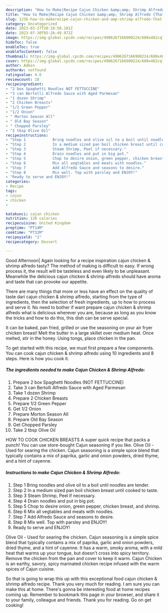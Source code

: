 ```yaml
---
description: "How to Make|Recipe Cajun Chicken &amp;amp; Shrimp Alfredo {That is Delicious"
title: "How to Make|Recipe Cajun Chicken &amp;amp; Shrimp Alfredo {That is Delicious"
slug: 1236-how-to-makerecipe-cajun-chicken-and-amp-shrimp-alfredo-that-is-delicious
category: Uncategorized
date: 2023-03-27T20:10:58.181Z
date: 2023-07-30T05:26:49.972Z
image: https://img-global.cpcdn.com/recipes/4906267166900224/680x482cq70/cajun-chicken-shrimp-alfredo-recipe-main-photo.jpg
hideToc: false
enableToc: true
enableTocContent: false
thumbnail: https://img-global.cpcdn.com/recipes/4906267166900224/680x482cq70/cajun-chicken-shrimp-alfredo-recipe-main-photo.jpg
cover: https://img-global.cpcdn.com/recipes/4906267166900224/680x482cq70/cajun-chicken-shrimp-alfredo-recipe-main-photo.jpg
author: Admin
authorAv: notfound
ratingvalue: 4.6
reviewcount: 18
recipeingredient:
- "2 box Spaghetti Noodles NOT FETTUCCINE"
- "3 can Bertolli Alfredo Sauce with Aged Parmesan"
- "1 dozen Shrimp"
- "2 Chicken Breasts"
- "1/2 Green Pepper"
- "1/2 Onion"
- " Morton Season All"
- " Old Bay Season"
- " Chopped Parsley"
- "2 tbsp Olive Oil"
recipeinstructions:
- "Step 1            Bring noodles and olive oil to a boil until noodles are tender."
- "Step 2            In a medium sized pan boil chicken breast until cooked to taste."
- "Step 3            Steam Shrimp, Peel if necessary."
- "Step 4            Drain noodles and put in big pot."
- "Step 5            Chop to desire onion, green pepper, chicken breast, and shrimp."
- "Step 6            Mix all vegtables and meats with noodles."
- "Step 7            Add Alfredo Sauce and seasons to desire."
- "Step 8            Mix well. Top with parsley and ENJOY!"
- "Ready to serve and ENJOY!"
categories:
- Recipe
tags:
- cajun
- chicken
- 

katakunci: cajun chicken  
nutrition: 120 calories
recipecuisine: United Kingdom
preptime: "PT14M"
cooktime: "PT32M"
recipeyield: "1"
recipecategory: Dessert

---
```



Good Afternoon| Again looking for a recipe inspiration cajun chicken &amp; shrimp alfredo tasty? The method of making is difficult to easy. If wrong process it, the result will be tasteless and even likely to be unpleasant. Meanwhile the delicious cajun chicken &amp; shrimp alfredo should have aroma and taste that can provoke our appetite.






There are many things that more or less have an effect on the quality of taste dari cajun chicken &amp; shrimp alfredo, starting from the type of ingredients, then the selection of fresh ingredients, up to how to process and serve it. No need to bother if want prepare cajun chicken &amp; shrimp alfredo what is delicious wherever you are, because as long as you know the tricks and how to do this, this dish can be serve special.


It can be baked, pan fried, grilled or use the seasoning on your air fryer chicken breast! Melt the butter in a large skillet over medium heat. Once melted, stir in the honey. Using tongs, place chicken in the pan.


To get started with this recipe, we must first prepare a few components. You can cook cajun chicken &amp; shrimp alfredo using 10 ingredients and 8 steps. Here is how you cook it.

<!--inarticleads1-->

##### The ingredients needed to make Cajun Chicken &amp; Shrimp Alfredo:

1. Prepare 2 box Spaghetti Noodles (NOT FETTUCCINE)
1. Take 3 can Bertolli Alfredo Sauce with Aged Parmesan
1. Take 1 dozen Shrimp
1. Prepare 2 Chicken Breasts
1. Prepare 1/2 Green Pepper
1. Get 1/2 Onion
1. Prepare  Morton Season All
1. Prepare  Old Bay Season
1. Get  Chopped Parsley
1. Take 2 tbsp Olive Oil


HOW TO COOK CHICKEN BREASTS A super quick recipe that packs a punch! You can use store-bought Cajun seasoning if you like. Olive Oil - Used for searing the chicken. Cajun seasoning is a simple spice blend that typically contains a mix of paprika, garlic and onion powders, dried thyme, and a hint of cayenne. 

<!--inarticleads2-->

##### Instructions to make Cajun Chicken &amp; Shrimp Alfredo:

1. Step 1            Bring noodles and olive oil to a boil until noodles are tender.
1. Step 2            In a medium sized pan boil chicken breast until cooked to taste.
1. Step 3            Steam Shrimp, Peel if necessary.
1. Step 4            Drain noodles and put in big pot.
1. Step 5            Chop to desire onion, green pepper, chicken breast, and shrimp.
1. Step 6            Mix all vegtables and meats with noodles.
1. Step 7            Add Alfredo Sauce and seasons to desire.
1. Step 8            Mix well. Top with parsley and ENJOY!
1. Ready to serve and ENJOY!

Olive Oil - Used for searing the chicken. Cajun seasoning is a simple spice blend that typically contains a mix of paprika, garlic and onion powders, dried thyme, and a hint of cayenne. It has a warm, smoky aroma, with a mild heat that warms up your tongue, but doesn&#39;t cross into spicy territory. Remove the chicken from the pan and cover to keep it warm. Cajun Chicken is an earthy, savory, spicy marinated chicken recipe infused with the warm spices of Cajun cuisine. 

So that is going to wrap this up with this exceptional food cajun chicken &amp; shrimp alfredo recipe. Thank you very much for reading. I am sure you can make this at home. There's gonna be interesting food at home recipes coming up. Remember to bookmark this page in your browser, and share it to your family, colleague and friends. Thank you for reading. Go on get cooking!
